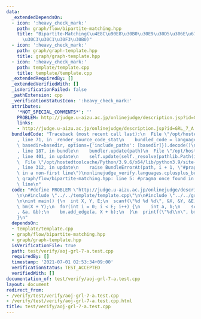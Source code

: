 ```yaml
---
data:
  _extendedDependsOn:
  - icon: ':heavy_check_mark:'
    path: graph/flow/bipartite-matching.hpp
    title: "Bipartite-Matching(\u4E8C\u90E8\u30B0\u30E9\u30D5\u306E\u6700\u5927\u30DE\
      \u30C3\u30C1\u30F3\u30B0)"
  - icon: ':heavy_check_mark:'
    path: graph/graph-template.hpp
    title: graph/graph-template.hpp
  - icon: ':heavy_check_mark:'
    path: template/template.cpp
    title: template/template.cpp
  _extendedRequiredBy: []
  _extendedVerifiedWith: []
  _isVerificationFailed: false
  _pathExtension: cpp
  _verificationStatusIcon: ':heavy_check_mark:'
  attributes:
    '*NOT_SPECIAL_COMMENTS*': ''
    PROBLEM: http://judge.u-aizu.ac.jp/onlinejudge/description.jsp?id=GRL_7_A
    links:
    - http://judge.u-aizu.ac.jp/onlinejudge/description.jsp?id=GRL_7_A
  bundledCode: "Traceback (most recent call last):\n  File \"/opt/hostedtoolcache/Python/3.9.6/x64/lib/python3.9/site-packages/onlinejudge_verify/documentation/build.py\"\
    , line 71, in _render_source_code_stat\n    bundled_code = language.bundle(stat.path,\
    \ basedir=basedir, options={'include_paths': [basedir]}).decode()\n  File \"/opt/hostedtoolcache/Python/3.9.6/x64/lib/python3.9/site-packages/onlinejudge_verify/languages/cplusplus.py\"\
    , line 187, in bundle\n    bundler.update(path)\n  File \"/opt/hostedtoolcache/Python/3.9.6/x64/lib/python3.9/site-packages/onlinejudge_verify/languages/cplusplus_bundle.py\"\
    , line 401, in update\n    self.update(self._resolve(pathlib.Path(included), included_from=path))\n\
    \  File \"/opt/hostedtoolcache/Python/3.9.6/x64/lib/python3.9/site-packages/onlinejudge_verify/languages/cplusplus_bundle.py\"\
    , line 312, in update\n    raise BundleErrorAt(path, i + 1, \"#pragma once found\
    \ in a non-first line\")\nonlinejudge_verify.languages.cplusplus_bundle.BundleErrorAt:\
    \ graph/flow/bipartite-matching.hpp: line 5: #pragma once found in a non-first\
    \ line\n"
  code: "#define PROBLEM \"http://judge.u-aizu.ac.jp/onlinejudge/description.jsp?id=GRL_7_A\"\
    \n\n#include \"../../template/template.cpp\"\n\n#include \"../../graph/flow/bipartite-matching.hpp\"\
    \n\nint main() {\n  int X, Y, E;\n  scanf(\"%d %d %d\", &X, &Y, &E);\n  BipartiteMatching\
    \ bm(X + Y);\n  for(int i = 0; i < E; i++) {\n    int a, b;\n    scanf(\"%d %d\"\
    , &a, &b);\n    bm.add_edge(a, X + b);\n  }\n  printf(\"%d\\n\", bm.bipartite_matching());\n\
    }\n"
  dependsOn:
  - template/template.cpp
  - graph/flow/bipartite-matching.hpp
  - graph/graph-template.hpp
  isVerificationFile: true
  path: test/verify/aoj-grl-7-a.test.cpp
  requiredBy: []
  timestamp: '2021-07-01 02:53:34+09:00'
  verificationStatus: TEST_ACCEPTED
  verifiedWith: []
documentation_of: test/verify/aoj-grl-7-a.test.cpp
layout: document
redirect_from:
- /verify/test/verify/aoj-grl-7-a.test.cpp
- /verify/test/verify/aoj-grl-7-a.test.cpp.html
title: test/verify/aoj-grl-7-a.test.cpp
---
```

